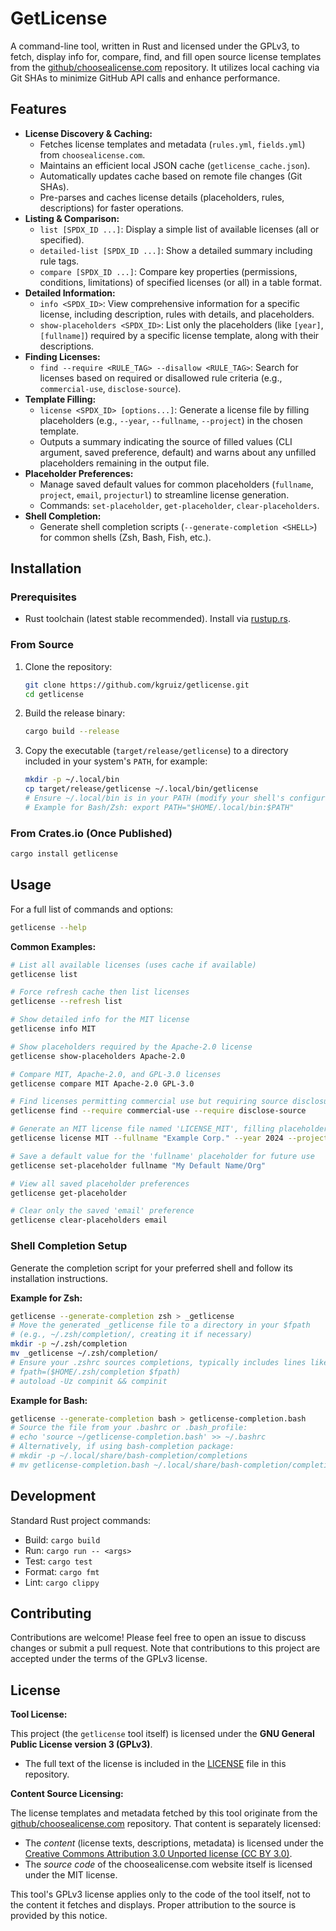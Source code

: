 # GetLicense

A command-line tool, written in Rust and licensed under the GPLv3, to fetch, display info for, compare, find, and fill open source license templates from the [github/choosealicense.com](https://github.com/github/choosealicense.com) repository. It utilizes local caching via Git SHAs to minimize GitHub API calls and enhance performance.

## Features

* **License Discovery & Caching:**
  * Fetches license templates and metadata (`rules.yml`, `fields.yml`) from `choosealicense.com`.
  * Maintains an efficient local JSON cache (`getlicense_cache.json`).
  * Automatically updates cache based on remote file changes (Git SHAs).
  * Pre-parses and caches license details (placeholders, rules, descriptions) for faster operations.
* **Listing & Comparison:**
  * `list [SPDX_ID ...]`: Display a simple list of available licenses (all or specified).
  * `detailed-list [SPDX_ID ...]`: Show a detailed summary including rule tags.
  * `compare [SPDX_ID ...]`: Compare key properties (permissions, conditions, limitations) of specified licenses (or all) in a table format.
* **Detailed Information:**
  * `info <SPDX_ID>`: View comprehensive information for a specific license, including description, rules with details, and placeholders.
  * `show-placeholders <SPDX_ID>`: List only the placeholders (like `[year]`, `[fullname]`) required by a specific license template, along with their descriptions.
* **Finding Licenses:**
  * `find --require <RULE_TAG> --disallow <RULE_TAG>`: Search for licenses based on required or disallowed rule criteria (e.g., `commercial-use`, `disclose-source`).
* **Template Filling:**
  * `license <SPDX_ID> [options...]`: Generate a license file by filling placeholders (e.g., `--year`, `--fullname`, `--project`) in the chosen template.
  * Outputs a summary indicating the source of filled values (CLI argument, saved preference, default) and warns about any unfilled placeholders remaining in the output file.
* **Placeholder Preferences:**
  * Manage saved default values for common placeholders (`fullname`, `project`, `email`, `projecturl`) to streamline license generation.
  * Commands: `set-placeholder`, `get-placeholder`, `clear-placeholders`.
* **Shell Completion:**
  * Generate shell completion scripts (`--generate-completion <SHELL>`) for common shells (Zsh, Bash, Fish, etc.).

## Installation

### Prerequisites

* Rust toolchain (latest stable recommended). Install via [rustup.rs](https://rustup.rs/).

### From Source

1. Clone the repository:

    ```bash
    git clone https://github.com/kgruiz/getlicense.git
    cd getlicense
    ```

2. Build the release binary:

    ```bash
    cargo build --release
    ```

3. Copy the executable (`target/release/getlicense`) to a directory included in your system's `PATH`, for example:

    ```bash
    mkdir -p ~/.local/bin
    cp target/release/getlicense ~/.local/bin/getlicense
    # Ensure ~/.local/bin is in your PATH (modify your shell's configuration file accordingly)
    # Example for Bash/Zsh: export PATH="$HOME/.local/bin:$PATH"
    ```

### From Crates.io (Once Published)

```bash
cargo install getlicense
```

## Usage

For a full list of commands and options:

```bash
getlicense --help
```

**Common Examples:**

```bash
# List all available licenses (uses cache if available)
getlicense list

# Force refresh cache then list licenses
getlicense --refresh list

# Show detailed info for the MIT license
getlicense info MIT

# Show placeholders required by the Apache-2.0 license
getlicense show-placeholders Apache-2.0

# Compare MIT, Apache-2.0, and GPL-3.0 licenses
getlicense compare MIT Apache-2.0 GPL-3.0

# Find licenses permitting commercial use but requiring source disclosure
getlicense find --require commercial-use --require disclose-source

# Generate an MIT license file named 'LICENSE_MIT', filling placeholders
getlicense license MIT --fullname "Example Corp." --year 2024 --project "My Project" -o LICENSE_MIT

# Save a default value for the 'fullname' placeholder for future use
getlicense set-placeholder fullname "My Default Name/Org"

# View all saved placeholder preferences
getlicense get-placeholder

# Clear only the saved 'email' preference
getlicense clear-placeholders email
```

### Shell Completion Setup

Generate the completion script for your preferred shell and follow its installation instructions.

**Example for Zsh:**

```bash
getlicense --generate-completion zsh > _getlicense
# Move the generated _getlicense file to a directory in your $fpath
# (e.g., ~/.zsh/completion/, creating it if necessary)
mkdir -p ~/.zsh/completion
mv _getlicense ~/.zsh/completion/
# Ensure your .zshrc sources completions, typically includes lines like:
# fpath=($HOME/.zsh/completion $fpath)
# autoload -Uz compinit && compinit
```

**Example for Bash:**

```bash
getlicense --generate-completion bash > getlicense-completion.bash
# Source the file from your .bashrc or .bash_profile:
# echo 'source ~/getlicense-completion.bash' >> ~/.bashrc
# Alternatively, if using bash-completion package:
# mkdir -p ~/.local/share/bash-completion/completions
# mv getlicense-completion.bash ~/.local/share/bash-completion/completions/getlicense
```

## Development

Standard Rust project commands:

* Build: `cargo build`
* Run: `cargo run -- <args>`
* Test: `cargo test`
* Format: `cargo fmt`
* Lint: `cargo clippy`

## Contributing

Contributions are welcome! Please feel free to open an issue to discuss changes or submit a pull request. Note that contributions to this project are accepted under the terms of the GPLv3 license.

## License

**Tool License:**

This project (the `getlicense` tool itself) is licensed under the **GNU General Public License version 3 (GPLv3)**.

* The full text of the license is included in the [LICENSE](./LICENSE) file in this repository.

**Content Source Licensing:**

The license templates and metadata fetched by this tool originate from the [github/choosealicense.com](https://github.com/github/choosealicense.com) repository. That content is separately licensed:

* The *content* (license texts, descriptions, metadata) is licensed under the [Creative Commons Attribution 3.0 Unported license (CC BY 3.0)](https://creativecommons.org/licenses/by/3.0/).
* The *source code* of the choosealicense.com website itself is licensed under the MIT license.

This tool's GPLv3 license applies only to the code of the tool itself, not to the content it fetches and displays. Proper attribution to the source is provided by this notice.
